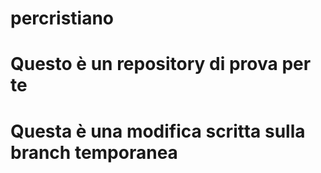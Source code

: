 # percristiano

# Questo è un repository di prova per te
# Questa è una modifica scritta sulla branch temporanea
